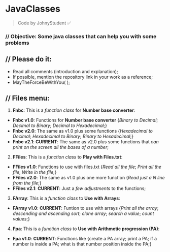 # JavaClasses
> Code by JohnyStudent :white_check_mark:
### // Objective: Some java classes that can help you with some problems
## // Please do it:
  - Read all comments (introduction and explanation);
  - If possible, mention the repository link in your work as a reference;
  - MayTheForceBeWithYou( );

## // Files menu:
1. **Fnbc**: This is a *function class* for **Number base converter**:
  - **Fnbc v1.0**: Functions for **Number base converter** {*Binary to Decimal*; *Decimal to Binary*; *Decimal to Hexadecimal*;}
  - **Fnbc v2.0**: The same as v1.0 plus some functions {*Hexadecimal to Decimal*; *Hexadecimal to Binary*; *Binary to Hexadecimal*;}
  - **Fnbc v2.1**: **CURRENT**: The same as v2.0 plus some functions that *can print on the screen all the bases of a number*;
2. **FFiles**: This is a *function class* to **Play with Files.txt**:
  - **FFiles v1.0**: Functions to use with files.txt {*Read all the file*; *Print all the file*; *Write in the file*;}
  - **FFiles v2.0**: The same as v1.0 plus one more function {*Read just a N line from the file*;}
  - **FFiles v2.1**: **CURRENT**: Just a *few adjustments* to the functions;
3. **FArray**: This is a *function class* to **Use with Arrays**:
  - **FArray v1.0**: **CURRENT**: Funtion to use with arrays {*Print all the array*; *descending and ascending sort*; *clone array*; *search a value*; *count values*;}
4. **Fpa**: This is a *function class* to **Use with Arithmetic progression (PA)**:
  - **Fpa v1.0**: **CURRENT**: Functions like {create a PA array; print a PA; if a number is inside a PA; what is that number position inside the PA;}
